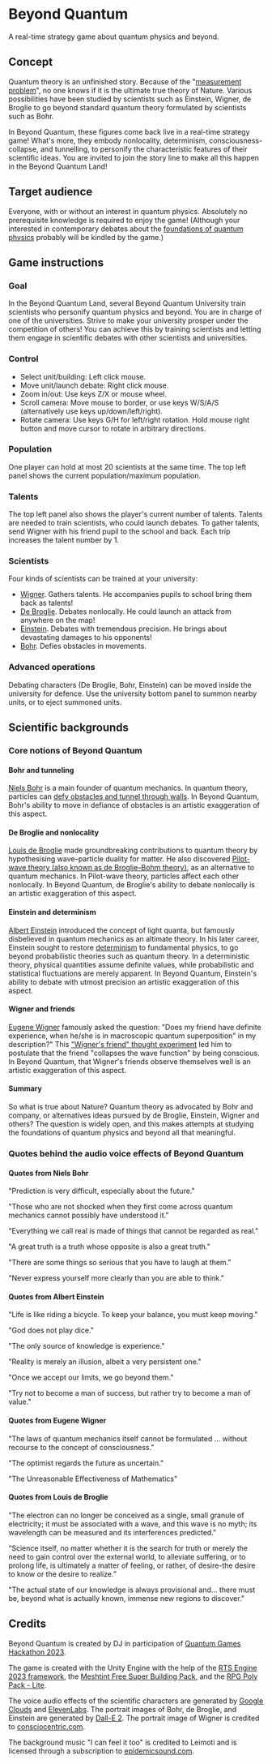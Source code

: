 # Beyond Quantum
A real-time strategy game about quantum physics and beyond.

## Concept

Quantum theory is an unfinished story. Because of the "[measurement problem](https://en.wikipedia.org/wiki/Measurement_problem)", no one knows if it is the ultimate true theory of Nature. Various possibilities have been studied by scientists such as Einstein, Wigner, de Broglie to go beyond standard quantum theory formulated by scientists such as Bohr.

In Beyond Quantum, these figures come back live in a real-time strategy game! What's more, they embody nonlocality, determinism, consciousness-collapse, and tunnelling, to personify the characteristic features of their scientific ideas. You are invited to join the story line to make all this happen in the Beyond Quantum Land!

## Target audience

Everyone, with or without an interest in quantum physics. Absolutely no prerequisite knowledge is required to enjoy the game! (Although your interested in contemporary debates about the [foundations of quantum physics](https://github.com/dj-26/Beyond-Quantum/tree/main#core-notions-of-beyond-quantum) probably will be kindled by the game.)

## Game instructions
### Goal

In the Beyond Quantum Land, several Beyond Quantum University train scientists who personify quantum physics and beyond. You are in charge of one of the universities. Strive to make your university prosper under the competition of others! You can achieve this by training scientists and letting them engage in scientific debates with other scientists and universities.

### Control

- Select unit/building: Left click mouse. 
- Move unit/launch debate: Right click mouse.
- Zoom in/out: Use keys Z/X or mouse wheel.
- Scroll camera: Move mouse to border, or use keys W/S/A/S (alternatively use keys up/down/left/right).
- Rotate camera: Use keys G/H for left/right rotation. Hold mouse right button and move cursor to rotate in arbitrary directions.

### Population

One player can hold at most 20 scientists at the same time. The top left panel shows the current population/maximum population.

### Talents

The top left panel also shows the player's current number of talents. Talents are needed to train scientists, who could launch debates. 
To gather talents, send Wigner with his friend pupil to the school and back. Each trip increases the talent number by 1.

### Scientists

Four kinds of scientists can be trained at your university:
- [Wigner](https://github.com/dj-26/Beyond-Quantum/tree/main#wigner-and-friends). Gathers talents. He accompanies pupils to school bring them back as talents!
- [De Broglie](https://github.com/dj-26/Beyond-Quantum/tree/main#de-broglie-and-nonlocality). Debates nonlocally. He could launch an attack from anywhere on the map!
- [Einstein](https://github.com/dj-26/Beyond-Quantum/tree/main#einstein-and-determinism). Debates with tremendous precision. He brings about devastating damages to his opponents!
- [Bohr](#bohr-and-tunneling). Defies obstacles in movements. 

### Advanced operations

Debating characters (De Broglie, Bohr, Einstein) can be moved inside the university for defence. Use the university bottom panel to summon nearby units, or to eject summoned units.

## Scientific backgrounds

### Core notions of Beyond Quantum

#### Bohr and tunneling

[Niels Bohr](https://en.wikipedia.org/wiki/Niels_Bohr) is a main founder of quantum mechanics. In quantum theory, particles can [defy obstacles and tunnel through walls](https://en.wikipedia.org/wiki/Quantum_tunnelling). In Beyond Quantum, Bohr's ability to move in defiance of obstacles is an artistic exaggeration of this aspect.

#### De Broglie and nonlocality

[Louis de Broglie](https://en.wikipedia.org/wiki/Louis_de_Broglie) made groundbreaking contributions to quantum theory by hypothesising wave–particle duality for matter. He also discovered [Pilot-wave theory (also known as de Broglie–Bohm theory)](https://en.wikipedia.org/wiki/Pilot_wave_theory), as an alternative to quantum mechanics. In Pilot-wave theory, particles affect each other nonlocally. In Beyond Quantum, de Broglie's ability to debate nonlocally is an artistic exaggeration of this aspect.

#### Einstein and determinism

[Albert Einstein](https://en.wikipedia.org/wiki/Albert_Einstein) introduced the concept of light quanta, but famously disbelieved in quantum mechanics as an altimate theory. In his later career, Einstein sought to restore [determinism](https://en.wikipedia.org/wiki/Determinism) to fundamental physics, to go beyond probabilistic theories such as quantum theory. In a deterministic theory, physical quantities assume definite values, while probabilistic and statistical fluctuations are merely apparent. In Beyond Quantum, Einstein's ability to debate with utmost precision an artistic exaggeration of this aspect.

#### Wigner and friends

[Eugene Wigner](https://en.wikipedia.org/wiki/Eugene_Wigner) famously asked the question: "Does my friend have definite experience, when he/she is in macroscopic quantum superposition" in my description?" This ["Wigner's friend" thought experiment](https://en.wikipedia.org/wiki/Wigner%27s_friend) led him to postulate that the friend "collapses the wave function" by being conscious. In Beyond Quantum, that Wigner's friends observe themselves well is an artistic exaggeration of this aspect.

#### Summary

So what is true about Nature? Quantum theory as advocated by Bohr and company, or alternatives ideas pursued by de Broglie, Einstein, Wigner and others? The question is widely open, and this makes attempts at studying the foundations of quantum physics and beyond all that meaningful.

### Quotes behind the audio voice effects of Beyond Quantum

#### Quotes from Niels Bohr

"Prediction is very difficult, especially about the future."

"Those who are not shocked when they first come across quantum mechanics cannot possibly have understood it."

"Everything we call real is made of things that cannot be regarded as real."

"A great truth is a truth whose opposite is also a great truth."

"There are some things so serious that you have to laugh at them."

"Never express yourself more clearly than you are able to think."

#### Quotes from Albert Einstein

"Life is like riding a bicycle. To keep your balance, you must keep moving."

"God does not play dice."

"The only source of knowledge is experience."

"Reality is merely an illusion, albeit a very persistent one."

"Once we accept our limits, we go beyond them."

"Try not to become a man of success, but rather try to become a man of value."

#### Quotes from Eugene Wigner

"The laws of quantum mechanics itself cannot be formulated ... without recourse to the concept of consciousness."

"The optimist regards the future as uncertain."

"The Unreasonable Effectiveness of Mathematics"

#### Quotes from Louis de Broglie

"The electron can no longer be conceived as a single, small granule of electricity; it must be associated with a wave, and this wave is no myth; its wavelength can be measured and its interferences predicted."

“Science itself, no matter whether it is the search for truth or merely the need to gain control over the external world, to alleviate suffering, or to prolong life, is ultimately a matter of feeling, or rather, of desire-the desire to know or the desire to realize.”

"The actual state of our knowledge is always provisional and... there must be, beyond what is actually known, immense new regions to discover."

## Credits

Beyond Quantum is created by DJ in participation of [Quantum Games Hackathon 2023](https://www.qaif.org/contests/quantum-games-hackathon).

The game is created with the Unity Engine with the help of the [RTS Engine 2023 framework](https://gamedevspice.com/assets/rts-engine/), the [Meshtint Free Super Building Pack](https://www.meshtint.com/products/meshtint-free-super-building-pack), and the [RPG Poly Pack - Lite](https://assetstore.unity.com/packages/3d/environments/landscapes/rpg-poly-pack-lite-148410).

The voice audio effects of the scientific characters are generated by [Google Clouds](https://cloud.google.com/) and [ElevenLabs](https://elevenlabs.io/). The portrait images of Bohr, de Broglie, and Einstein are generated by [Dall-E 2](https://openai.com/dall-e-2). The portrait image of Wigner is credited to [consciocentric.com](https://www.consciocentric.com/Person/Eugene-Wigner).

The background music "I can feel it too" is credited to Leimoti and is licensed through a subscription to [epidemicsound.com](https://www.epidemicsound.com/).
